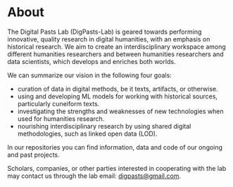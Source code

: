 # About

The Digital Pasts Lab (DigPasts-Lab) is geared towards performing innovative, quality research in digital humanities, with an emphasis on historical research. We aim to create an interdisciplinary workspace among different humanities researchers and between humanities researchers and data scientists, which develops and enriches both worlds.

We can summarize our vision in the following four goals: 

* curation of data in digital methods, be it texts, artifacts, or otherwise.
* using and developing ML models for working with historical sources, particularly cuneiform texts.
* investigating the strengths and weaknesses of new technologies when used for humanities research.
* nourishing interdisciplinary research by using shared digital methodologies, such as linked open data (LOD).

In our repositories you can find information, data and code of our ongoing and past projects.

Scholars, companies, or other parties interested in cooperating with the lab may contact us through the lab email: <digpasts@gmail.com>.


